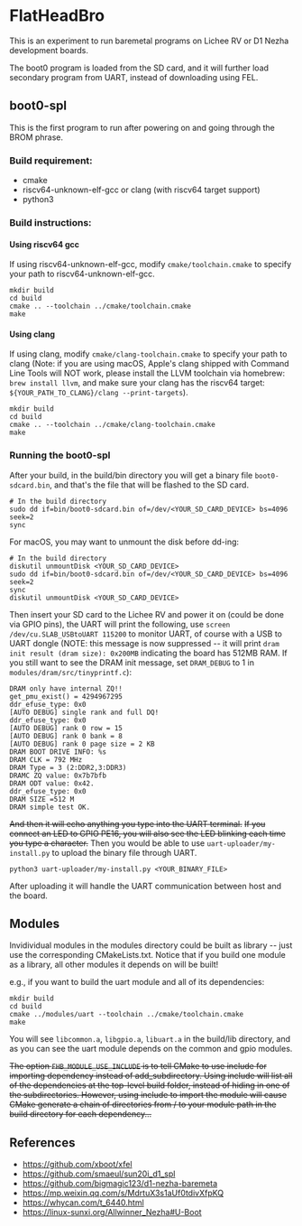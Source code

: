 # FlatHeadBro

This is an experiment to run baremetal programs on Lichee RV or D1 Nezha development boards. 

The boot0 program is loaded from the SD card, and it will further load secondary program from UART, instead of downloading using FEL. 

## boot0-spl 

This is the first program to run after powering on and going through the BROM phrase. 

### Build requirement: 

- cmake 
- riscv64-unknown-elf-gcc or clang (with riscv64 target support) 
- python3 

### Build instructions: 

#### Using riscv64 gcc 

If using riscv64-unknown-elf-gcc, modify `cmake/toolchain.cmake` to specify your path to riscv64-unknown-elf-gcc. 
```
mkdir build 
cd build 
cmake .. --toolchain ../cmake/toolchain.cmake
make 
```
#### Using clang 
If using clang, modify `cmake/clang-toolchain.cmake` to specify your path to clang (Note: if you are using macOS, Apple's clang shipped with Command Line Tools will NOT work, please install the LLVM toolchain via homebrew: `brew install llvm`, and make sure your clang has the riscv64 target: `${YOUR_PATH_TO_CLANG}/clang --print-targets`). 
```
mkdir build 
cd build 
cmake .. --toolchain ../cmake/clang-toolchain.cmake
make 
```

### Running the boot0-spl 

After your build, in the build/bin directory you will get a binary file `boot0-sdcard.bin`, and that's the file that will be flashed to the SD card. 

```
# In the build directory 
sudo dd if=bin/boot0-sdcard.bin of=/dev/<YOUR_SD_CARD_DEVICE> bs=4096 seek=2
sync 
```

For macOS, you may want to unmount the disk before dd-ing: 
```
# In the build directory 
diskutil unmountDisk <YOUR_SD_CARD_DEVICE> 
sudo dd if=bin/boot0-sdcard.bin of=/dev/<YOUR_SD_CARD_DEVICE> bs=4096 seek=2
sync 
diskutil unmountDisk <YOUR_SD_CARD_DEVICE> 
``` 

Then insert your SD card to the Lichee RV and power it on (could be done via GPIO pins), the UART will print the following, use `screen /dev/cu.SLAB_USBtoUART 115200` to monitor UART, of course with a USB to UART dongle (NOTE: this message is now suppressed -- it will print `dram init result (dram size): 0x200MB` indicating the board has 512MB RAM. If you still want to see the DRAM init message, set `DRAM_DEBUG` to 1 in `modules/dram/src/tinyprintf.c`): 
```
DRAM only have internal ZQ!!
get_pmu_exist() = 4294967295
ddr_efuse_type: 0x0
[AUTO DEBUG] single rank and full DQ!
ddr_efuse_type: 0x0
[AUTO DEBUG] rank 0 row = 15 
[AUTO DEBUG] rank 0 bank = 8 
[AUTO DEBUG] rank 0 page size = 2 KB 
DRAM BOOT DRIVE INFO: %s
DRAM CLK = 792 MHz
DRAM Type = 3 (2:DDR2,3:DDR3)
DRAMC ZQ value: 0x7b7bfb
DRAM ODT value: 0x42.
ddr_efuse_type: 0x0
DRAM SIZE =512 M
DRAM simple test OK.

```
~~And then it will echo anything you type into the UART terminal.~~ 
~~If you connect an LED to GPIO PE16, you will also see the LED blinking each time you type a character.~~ 
Then you would be able to use `uart-uploader/my-install.py` to upload the binary file through UART. 
```
python3 uart-uploader/my-install.py <YOUR_BINARY_FILE>
```
After uploading it will handle the UART communication between host and the board. 

## Modules 

Invidividual modules in the modules directory could be built as library -- just use the corresponding CMakeLists.txt. 
Notice that if you build one module as a library, all other modules it depends on will be built! 

e.g., if you want to build the uart module and all of its dependencies: 
```
mkdir build 
cd build 
cmake ../modules/uart --toolchain ../cmake/toolchain.cmake 
make 
```
You will see `libcommon.a`, `libgpio.a`, `libuart.a` in the build/lib directory, and as you can see the uart module depends on the common and gpio modules. 

~~The option `FHB_MODULE_USE_INCLUDE` is to tell CMake to use include for importing dependency instead of add_subdirectory. Using include will list all of the dependencies at the top-level build folder, instead of hiding in one of the subdirectories. However, using include to import the module will cause CMake generate a chain of directories from / to your module path in the build directory for each dependency...~~ 

## References 
- https://github.com/xboot/xfel
- https://github.com/smaeul/sun20i_d1_spl
- https://github.com/bigmagic123/d1-nezha-baremeta 
- https://mp.weixin.qq.com/s/MdrtuX3s1aUf0tdivXfpKQ
- https://whycan.com/t_6440.html 
- https://linux-sunxi.org/Allwinner_Nezha#U-Boot




















